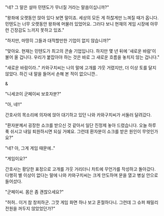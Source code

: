 "네? 그 말은 설마 민텐도가 무너질 거라는 말씀이십니까?" 

"왕좌에 오랫동안 앉아 있다 보면 말이죠. 세상의 모든 게 하찮게만 느껴질 때가 옵니다. 민텐도는 너무 오랫동안 왕좌에 머물러 있었어요. 그러다 보니 현재의 게임 시장에 아무런 긴장감도 느끼지 못하고 있죠." 

"하지만, 마땅히 그들과 대적할만한 기업이 없지 않습니까?" 

"맞아요. 현재는 민텐도가 최고의 콘솔 기업입니다. 하지만 몇 년 뒤에 '새로운 바람'이 불어 올 겁니다. 우리가 붙잡아야 하는 것은 바로 그 새로운 흐름을 놓치지 않는 겁니다." 

"새로운 바람이라.." 
카와구치씨는 나의 말에 고개를 갸웃 거렸지만, 더 이상 토를 달지 않았다.
하긴 내 말을 들어서 손해 본 적이 없으니깐..

& 

"니세코이 군페이씨 보호자분?" 

"아, 네!!" 

간호사의 목소리에 의자에 앉아 대기하고 있던 나와 카와구치씨가 서둘러 달려갔다.

"환자분께서 굉장한 쇼크를 받으신 것 같아서 일단 진정제 놓아 드렸습니다. 오늘 하루 푹 쉬시고 내일 퇴원하시면 되실 거예요. 그런데 환자분이 쇼크를 받은 원인이 무엇인가요?" 

"네? 아, 그게 게임 때문에.." 

"게임이요?" 

간호사는 황당한 표정으로 고개를 갸웃 거리더니 차트에 무언가를 작성하고 돌아갔다.
다행히 별 이상이 없다는 말에 나와 카와구치씨는 크게 안도하며 문을 열고 병실 안으로 들어섰다.

"군페이씨. 몸은 좀 괜찮으세요?" 

"허허.. 이거 참 창피하군. 그깟 게임 화면 하나 보고 혼절하다니. 그런데 그 슈퍼 패밀리 전원을 꺼두지 않았었던가?" 